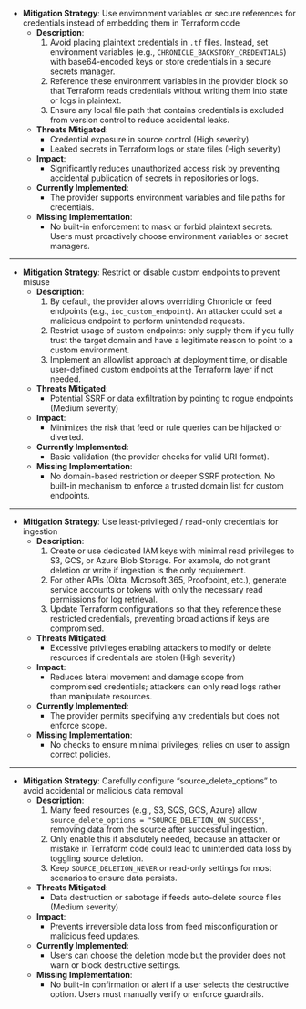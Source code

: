 - **Mitigation Strategy**: Use environment variables or secure references for credentials instead of embedding them in Terraform code
  - **Description**:
    1. Avoid placing plaintext credentials in `.tf` files. Instead, set environment variables (e.g., `CHRONICLE_BACKSTORY_CREDENTIALS`) with base64-encoded keys or store credentials in a secure secrets manager.
    2. Reference these environment variables in the provider block so that Terraform reads credentials without writing them into state or logs in plaintext.
    3. Ensure any local file path that contains credentials is excluded from version control to reduce accidental leaks.
  - **Threats Mitigated**:
    - Credential exposure in source control (High severity)
    - Leaked secrets in Terraform logs or state files (High severity)
  - **Impact**:
    - Significantly reduces unauthorized access risk by preventing accidental publication of secrets in repositories or logs.
  - **Currently Implemented**:
    - The provider supports environment variables and file paths for credentials.
  - **Missing Implementation**:
    - No built-in enforcement to mask or forbid plaintext secrets. Users must proactively choose environment variables or secret managers.

---

- **Mitigation Strategy**: Restrict or disable custom endpoints to prevent misuse
  - **Description**:
    1. By default, the provider allows overriding Chronicle or feed endpoints (e.g., `ioc_custom_endpoint`). An attacker could set a malicious endpoint to perform unintended requests.
    2. Restrict usage of custom endpoints: only supply them if you fully trust the target domain and have a legitimate reason to point to a custom environment.
    3. Implement an allowlist approach at deployment time, or disable user-defined custom endpoints at the Terraform layer if not needed.
  - **Threats Mitigated**:
    - Potential SSRF or data exfiltration by pointing to rogue endpoints (Medium severity)
  - **Impact**:
    - Minimizes the risk that feed or rule queries can be hijacked or diverted.
  - **Currently Implemented**:
    - Basic validation (the provider checks for valid URI format).
  - **Missing Implementation**:
    - No domain-based restriction or deeper SSRF protection. No built-in mechanism to enforce a trusted domain list for custom endpoints.

---

- **Mitigation Strategy**: Use least-privileged / read-only credentials for ingestion
  - **Description**:
    1. Create or use dedicated IAM keys with minimal read privileges to S3, GCS, or Azure Blob Storage. For example, do not grant deletion or write if ingestion is the only requirement.
    2. For other APIs (Okta, Microsoft 365, Proofpoint, etc.), generate service accounts or tokens with only the necessary read permissions for log retrieval.
    3. Update Terraform configurations so that they reference these restricted credentials, preventing broad actions if keys are compromised.
  - **Threats Mitigated**:
    - Excessive privileges enabling attackers to modify or delete resources if credentials are stolen (High severity)
  - **Impact**:
    - Reduces lateral movement and damage scope from compromised credentials; attackers can only read logs rather than manipulate resources.
  - **Currently Implemented**:
    - The provider permits specifying any credentials but does not enforce scope.
  - **Missing Implementation**:
    - No checks to ensure minimal privileges; relies on user to assign correct policies.

---

- **Mitigation Strategy**: Carefully configure “source_delete_options” to avoid accidental or malicious data removal
  - **Description**:
    1. Many feed resources (e.g., S3, SQS, GCS, Azure) allow `source_delete_options = "SOURCE_DELETION_ON_SUCCESS"`, removing data from the source after successful ingestion.
    2. Only enable this if absolutely needed, because an attacker or mistake in Terraform code could lead to unintended data loss by toggling source deletion.
    3. Keep `SOURCE_DELETION_NEVER` or read-only settings for most scenarios to ensure data persists.
  - **Threats Mitigated**:
    - Data destruction or sabotage if feeds auto-delete source files (Medium severity)
  - **Impact**:
    - Prevents irreversible data loss from feed misconfiguration or malicious feed updates.
  - **Currently Implemented**:
    - Users can choose the deletion mode but the provider does not warn or block destructive settings.
  - **Missing Implementation**:
    - No built-in confirmation or alert if a user selects the destructive option. Users must manually verify or enforce guardrails.
